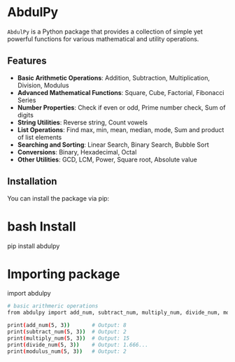 # AbdulPy

`AbdulPy` is a Python package that provides a collection of simple yet powerful functions for various mathematical and utility operations.

## Features

- **Basic Arithmetic Operations**: Addition, Subtraction, Multiplication, Division, Modulus
- **Advanced Mathematical Functions**: Square, Cube, Factorial, Fibonacci Series
- **Number Properties**: Check if even or odd, Prime number check, Sum of digits
- **String Utilities**: Reverse string, Count vowels
- **List Operations**: Find max, min, mean, median, mode, Sum and product of list elements
- **Searching and Sorting**: Linear Search, Binary Search, Bubble Sort
- **Conversions**: Binary, Hexadecimal, Octal
- **Other Utilities**: GCD, LCM, Power, Square root, Absolute value

## Installation

You can install the package via pip:

# bash Install
pip install abdulpy

# Importing package
import abdulpy

```bash
# basic arithmeric operations
from abdulpy import add_num, subtract_num, multiply_num, divide_num, modulus_num

print(add_num(5, 3))       # Output: 8
print(subtract_num(5, 3))  # Output: 2
print(multiply_num(5, 3))  # Output: 15
print(divide_num(5, 3))    # Output: 1.666...
print(modulus_num(5, 3))   # Output: 2




